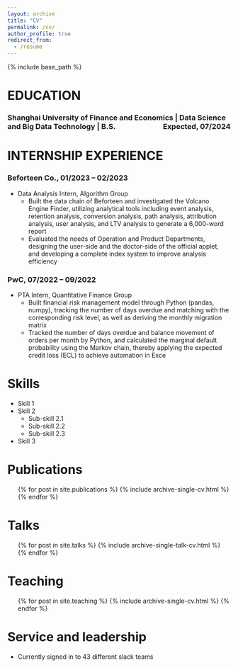 ```yaml
---
layout: archive
title: "CV"
permalink: /cv/
author_profile: true
redirect_from:
  - /resume
---
```


{% include base_path %}

EDUCATION
======
### <p style="text-align:left;"><b>Shanghai University of Finance and Economics | Data Science and Big Data Technology | B.S.<span style="float:right;">Expected, 07/2024</span></b></p>


INTERNSHIP EXPERIENCE
======
### Beforteen Co., 01/2023 – 02/2023
* Data Analysis Intern, Algorithm Group 
  * Built the data chain of Beforteen and investigated the Volcano Engine Finder, utilizing analytical tools including event analysis, retention analysis, conversion analysis, path analysis, attribution analysis, user analysis, and LTV analysis to generate a 6,000-word report
  * Evaluated the needs of Operation and Product Departments, designing the user-side and the doctor-side of the official applet, and developing a complete index system to improve analysis efficiency

### PwC, 07/2022 – 09/2022
* PTA Intern, Quantitative Finance Group
  *	Built financial risk management model through Python (pandas, numpy), tracking the number of days overdue and matching with the corresponding risk level, as well as deriving the monthly migration matrix
  *	Tracked the number of days overdue and balance movement of orders per month by Python, and calculated the marginal default probability using the Markov chain, thereby applying the expected credit loss (ECL) to achieve automation in Exce
  
Skills
======
* Skill 1
* Skill 2
  * Sub-skill 2.1
  * Sub-skill 2.2
  * Sub-skill 2.3
* Skill 3

Publications
======
  <ul>{% for post in site.publications %}
    {% include archive-single-cv.html %}
  {% endfor %}</ul>
  
Talks
======
  <ul>{% for post in site.talks %}
    {% include archive-single-talk-cv.html %}
  {% endfor %}</ul>
  
Teaching
======
  <ul>{% for post in site.teaching %}
    {% include archive-single-cv.html %}
  {% endfor %}</ul>
  
Service and leadership
======
* Currently signed in to 43 different slack teams
